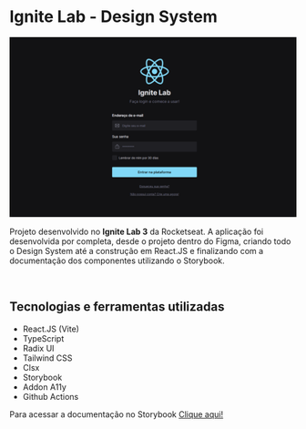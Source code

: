 # Ignite Lab - Design System

![Ignite Lab - Design System](./lab-ds.png)

Projeto desenvolvido no **Ignite Lab 3** da Rocketseat. A aplicação foi desenvolvida por completa, desde o projeto dentro do Figma, criando todo o Design System até a construção em React.JS e finalizando com a documentação dos componentes utilizando o Storybook.

<br />

## Tecnologias e ferramentas utilizadas

- React.JS (Vite)
- TypeScript
- Radix UI
- Tailwind CSS
- Clsx
- Storybook
- Addon A11y
- Github Actions

Para acessar a documentação no Storybook [Clique aqui!](https://evertonvargas.github.io/ignite-lab-design-system/)
